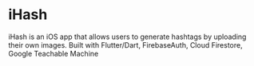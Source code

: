 # iHash

iHash is an iOS app that allows users to generate hashtags by uploading their own images.
Built with Flutter/Dart, FirebaseAuth, Cloud Firestore, Google Teachable Machine
